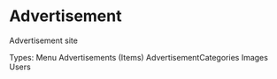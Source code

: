 # Advertisement
Advertisement site

Types:
  Menu
  Advertisements (Items)
  AdvertisementCategories
  Images
  Users
